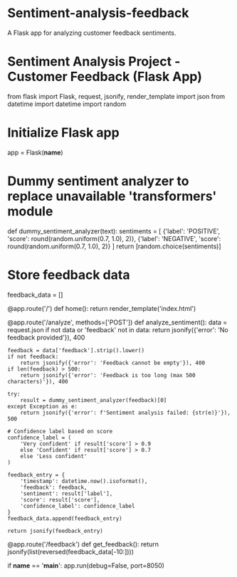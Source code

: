 # Sentiment-analysis-feedback
A Flask app for analyzing customer feedback sentiments.
# Sentiment Analysis Project - Customer Feedback (Flask App)

from flask import Flask, request, jsonify, render_template
import json
from datetime import datetime
import random

# Initialize Flask app
app = Flask(__name__)

# Dummy sentiment analyzer to replace unavailable 'transformers' module
def dummy_sentiment_analyzer(text):
    sentiments = [
        {'label': 'POSITIVE', 'score': round(random.uniform(0.7, 1.0), 2)},
        {'label': 'NEGATIVE', 'score': round(random.uniform(0.7, 1.0), 2)}
    ]
    return [random.choice(sentiments)]

# Store feedback data
feedback_data = []

@app.route('/')
def home():
    return render_template('index.html')

@app.route('/analyze', methods=['POST'])
def analyze_sentiment():
    data = request.json
    if not data or 'feedback' not in data:
        return jsonify({'error': 'No feedback provided'}), 400

    feedback = data['feedback'].strip().lower()
    if not feedback:
        return jsonify({'error': 'Feedback cannot be empty'}), 400
    if len(feedback) > 500:
        return jsonify({'error': 'Feedback is too long (max 500 characters)'}), 400

    try:
        result = dummy_sentiment_analyzer(feedback)[0]
    except Exception as e:
        return jsonify({'error': f'Sentiment analysis failed: {str(e)}'}), 500

    # Confidence label based on score
    confidence_label = (
        'Very confident' if result['score'] > 0.9 
        else 'Confident' if result['score'] > 0.7 
        else 'Less confident'
    )

    feedback_entry = {
        'timestamp': datetime.now().isoformat(),
        'feedback': feedback,
        'sentiment': result['label'],
        'score': result['score'],
        'confidence_label': confidence_label
    }
    feedback_data.append(feedback_entry)

    return jsonify(feedback_entry)

@app.route('/feedback')
def get_feedback():
    return jsonify(list(reversed(feedback_data[-10:])))

if __name__ == '__main__':
    app.run(debug=False, port=8050)
